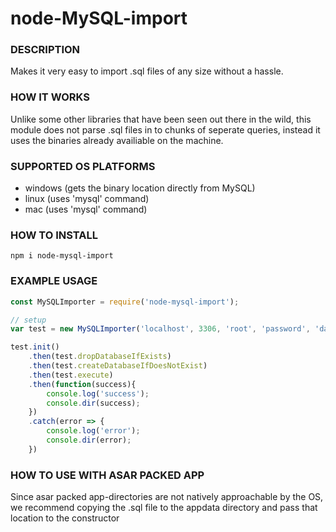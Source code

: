 # node-MySQL-import

### DESCRIPTION
Makes it very easy to import .sql files of any size without a hassle.

### HOW IT WORKS
Unlike some other libraries that have been seen out there in the wild, this module does not parse .sql files in to chunks of seperate queries, instead it uses the binaries already availiable on the machine.

### SUPPORTED OS PLATFORMS
- windows (gets the binary location directly from MySQL)
- linux (uses 'mysql' command)
- mac (uses 'mysql' command)

### HOW TO INSTALL
```
npm i node-mysql-import
```

### EXAMPLE USAGE
```javascript
const MySQLImporter = require('node-mysql-import');

// setup
var test = new MySQLImporter('localhost', 3306, 'root', 'password', 'database', 'test.sql');

test.init()
    .then(test.dropDatabaseIfExists)
    .then(test.createDatabaseIfDoesNotExist)
    .then(test.execute)
    .then(function(success){
        console.log('success');
        console.dir(success);
    })
    .catch(error => {
        console.log('error');
        console.dir(error);
    })
```

### HOW TO USE WITH ASAR PACKED APP
Since asar packed app-directories are not natively approachable by the OS, we recommend copying the .sql file to the appdata directory and pass that location to the constructor
